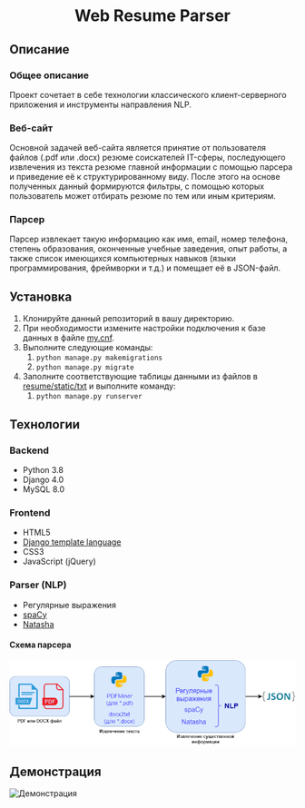 <h1 align="center">Web Resume Parser</h1>

## Описание
### Общее описание
Проект сочетает в себе технологии классического клиент-серверного приложения и инструменты направления NLP.
### Веб-сайт
Основной задачей веб-сайта является принятие от пользователя файлов (.pdf или .docx) резюме соискателей IT-сферы,
последующего извлечения из текста резюме главной информации с помощью парсера и приведение её к структурированному виду.
После этого на основе полученных данный формируются фильтры, с помощью которых пользователь может отбирать
резюме по тем или иным критериям.
### Парсер
Парсер извлекает такую информацию как имя, email, номер телефона, степень образования, оконченные учебные заведения,
опыт работы, а также список имеющихся компьютерных навыков (языки программирования, фреймворки и т.д.) и помещает её
в JSON-файл.

## Установка
1. Клонируйте данный репозиторий в вашу директорию.
2. При необходимости измените настройки подключения к базе данных в файле [my.cnf](my.cnf).
3. Выполните следующие команды:
   1. `python manage.py makemigrations`
   2. `python manage.py migrate`
4. Заполните соответствующие таблицы данными из файлов в [resume/static/txt](resume/static/txt) и выполните команду:
   1. `python manage.py runserver`

## Технологии
### Backend
- Python 3.8 
- Django 4.0 
- MySQL 8.0
### Frontend
- HTML5 
- [Django template language](https://docs.djangoproject.com/en/4.0/ref/templates/language/)
- CSS3 
- JavaScript (jQuery)
### Parser (NLP)
- Регулярные выражения 
- [spaCy](https://spacy.io/)
- [Natasha](https://github.com/natasha/natasha)

#### Схема парсера
![Схема парсера](assets/scheme-ru.png)

## Демонстрация
![Демонстрация](assets/demonstration.gif)